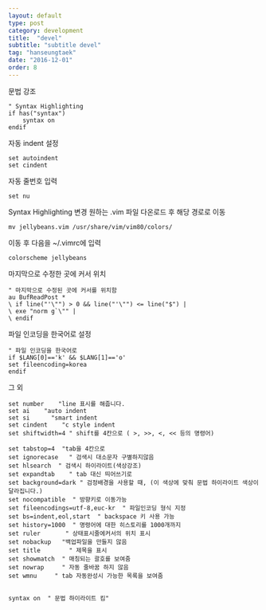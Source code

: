 ```yaml
---
layout: default
type: post
category: development
title:  "devel"
subtitle: "subtitle devel"
tag: "hanseungtaek"
date: "2016-12-01"
order: 8
---
```


문법 강조
```
" Syntax Highlighting
if has("syntax")
    syntax on
endif
```

자동 indent 설정
```
set autoindent
set cindent
```

자동 줄번호 입력
```
set nu
```

Syntax Highlighting 변경
원하는 .vim 파일 다온로드 후 해당 경로로 이동
```
mv jellybeans.vim /usr/share/vim/vim80/colors/
```
이동 후 다음을 ~/.vimrc에 입력
```
colorscheme jellybeans
```

마지막으로 수정한 곳에 커서 위치
```
" 마지막으로 수정된 곳에 커서를 위치함
au BufReadPost *
\ if line("'\"") > 0 && line("'\"") <= line("$") |
\ exe "norm g`\"" |
\ endif

```

파일 인코딩을 한국어로 설정
```
" 파일 인코딩을 한국어로
if $LANG[0]=='k' && $LANG[1]=='o'
set fileencoding=korea
endif
```

그 외
```
set number    "line 표시를 해줍니다.
set ai    "auto indent
set si      "smart indent
set cindent    "c style indent
set shiftwidth=4 " shift를 4칸으로 ( >, >>, <, << 등의 명령어)

set tabstop=4  "tab을 4칸으로
set ignorecase   " 검색시 대소문자 구별하지않음
set hlsearch  " 검색시 하이라이트(색상강조)
set expandtab    " tab 대신 띄어쓰기로
set background=dark " 검정배경을 사용할 때, (이 색상에 맞춰 문법 하이라이트 색상이 달라집니다.)
set nocompatible  " 방향키로 이동가능
set fileencodings=utf-8,euc-kr  " 파일인코딩 형식 지정
set bs=indent,eol,start  " backspace 키 사용 가능
set history=1000  " 명령어에 대한 히스토리를 1000개까지
set ruler       " 상태표시줄에커서의 위치 표시
set nobackup   "백업파일을 만들지 않음
set title        " 제목을 표시
set showmatch  " 매칭되는 괄호를 보여줌
set nowrap     " 자동 줄바꿈 하지 않음
set wmnu     " tab 자동완성시 가능한 목록을 보여줌


syntax on  " 문법 하이라이트 킴"
```

